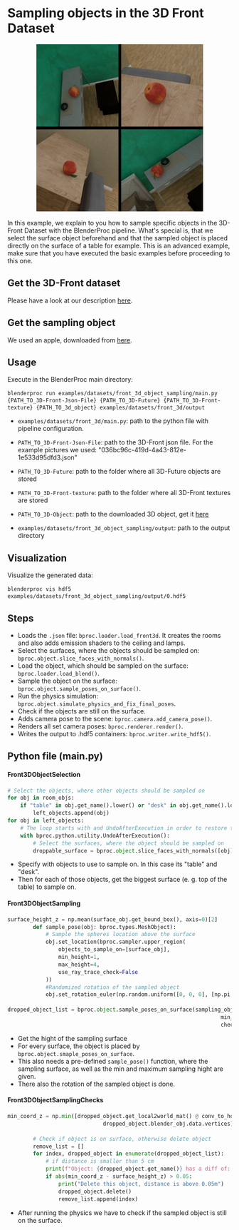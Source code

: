 # Sampling objects in the 3D Front Dataset

<p align="center">
<img src="../../../images/front_3d_object_sampling.jpg" alt="Front readme image" width=375>
</p>

In this example, we explain to you how to sample specific objects in the 3D-Front Dataset with the BlenderProc pipeline.
What's special is, that we select the surface object beforehand and that the sampled object is placed directly on the surface of a table for example. 
This is an advanced example, make sure that you have executed the basic examples before proceeding to this one.

## Get the 3D-Front dataset

Please have a look at our description [here](https://github.com/DLR-RM/BlenderProc/tree/main/examples/datasets/front_3d).

## Get the sampling object

We used an apple, downloaded from [here](https://www.cgtrader.com/free-3d-models/food/fruit/apple-1).

## Usage

Execute in the BlenderProc main directory:

```
blenderproc run examples/datasets/front_3d_object_sampling/main.py {PATH_TO_3D-Front-Json-File} {PATH_TO_3D-Future} {PATH_TO_3D-Front-texture} {PATH_TO_3d_object} examples/datasets/front_3d/output 
```

* `examples/datasets/front_3d/main.py`: path to the python file with pipeline configuration.

* `PATH_TO_3D-Front-Json-File`: path to the 3D-Front json file. For the example pictures we used: "036bc96c-419d-4a43-812e-1e533d95dfd3.json" 
* `PATH_TO_3D-Future`: path to the folder where all 3D-Future objects are stored 
* `PATH_TO_3D-Front-texture`: path to the folder where all 3D-Front textures are stored 
* `PATH_TO_3D-Object`: path to the downloaded 3D object, get it [here](https://www.cgtrader.com/free-3d-models/food/fruit/apple-1) 
* `examples/datasets/front_3d_object_sampling/output`: path to the output directory

## Visualization

Visualize the generated data:

```
blenderproc vis hdf5 examples/datasets/front_3d_object_sampling/output/0.hdf5
```

## Steps

* Loads the `.json` file: `bproc.loader.load_front3d`. It creates the rooms and also adds emission shaders to the ceiling and lamps.
* Select the surfaces, where the objects should be sampled on: `bproc.object.slice_faces_with_normals()`.
* Load the object, which should be sampled on the surface: `bproc.loader.load_blend()`.
* Sample the object on the surface: `bproc.object.sample_poses_on_surface()`.
* Run the physics simulation: `bproc.object.simulate_physics_and_fix_final_poses`.
* Check if the objects are still on the surface.
* Adds camera pose to the scene: `bproc.camera.add_camera_pose()`. 
* Renders all set camera poses: `bproc.renderer.render()`.
* Writes the output to .hdf5 containers: `bproc.writer.write_hdf5()`.


## Python file (main.py)

#### Front3DObjectSelection 

```python
# Select the objects, where other objects should be sampled on
for obj in room_objs:
    if "table" in obj.get_name().lower() or "desk" in obj.get_name().lower():
        left_objects.append(obj)
for obj in left_objects:
    # The loop starts with and UndoAfterExecution in order to restore the camera positions for each object
    with bproc.python.utility.UndoAfterExecution():
        # Select the surfaces, where the object should be sampled on
        droppable_surface = bproc.object.slice_faces_with_normals([obj])
```

* Specify with objects to use to sample on. In this case its "table" and "desk".
* Then for each of those objects, get the biggest surface (e. g. top of the table) to sample on.


#### Front3DObjectSampling 

```python
surface_height_z = np.mean(surface_obj.get_bound_box(), axis=0)[2]
        def sample_pose(obj: bproc.types.MeshObject):
            # Sample the spheres location above the surface
            obj.set_location(bproc.sampler.upper_region(
                objects_to_sample_on=[surface_obj],
                min_height=1,
                max_height=4,
                use_ray_trace_check=False
            ))
            #Randomized rotation of the sampled object
            obj.set_rotation_euler(np.random.uniform([0, 0, 0], [np.pi * 2, np.pi * 2, np.pi * 2]))

dropped_object_list = bproc.object.sample_poses_on_surface(sampling_obj, surface_obj, sample_pose,
                                                                   min_distance=0.1, max_distance=10,
                                                                   check_all_bb_corners_over_surface=False)
```

* Get the hight of the sampling surface
* For every surface, the object is placed by `bproc.object.smaple_poses_on_surface`.
* This also needs a pre-defined `sample_pose()` function, where the sampling surface, as well as the min and maximum sampling hight are given.
* There also the rotation of the sampled object is done.

#### Front3DObjectSamplingChecks

```python
min_coord_z = np.min([dropped_object.get_local2world_mat() @ conv_to_homogen(vert) for vert in
                              dropped_object.blender_obj.data.vertices], axis=0)[2]

        # Check if object is on surface, otherwise delete object
        remove_list = []
        for index, dropped_object in enumerate(dropped_object_list):
            # if distance is smaller than 5 cm
            print(f"Object: {dropped_object.get_name()} has a diff of: {abs(min_coord_z - surface_height_z)}m to the surface")
            if abs(min_coord_z - surface_height_z) > 0.05:
                print("Delete this object, distance is above 0.05m")
                dropped_object.delete()
                remove_list.append(index)
```

* After running the physics we have to check if the sampled object is still on the surface.